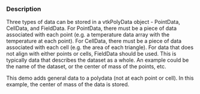 ### Description

Three types of data can be stored in a vtkPolyData object - PointData, CellData, and FieldData. For PointData, there must be a piece of data associated with each point (e.g. a temperature data array with the temperature at each point). For CellData, there must be a piece of data associated with each cell (e.g. the area of each triangle). For data that does not align with either points or cells, FieldData should be used. This is typically data that describes the dataset as a whole. An example could be the name of the dataset, or the center of mass of the points, etc.

This demo adds general data to a polydata (not at each point or cell). In this example, the center of mass of the data is stored.
